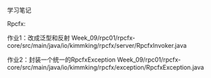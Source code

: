 学习笔记

Rpcfx: 

作业1：改成泛型和反射
Week_09/rpc01/rpcfx-core/src/main/java/io/kimmking/rpcfx/server/RpcfxInvoker.java

作业2：封装一个统一的RpcfxException
Week_09/rpc01/rpcfx-core/src/main/java/io/kimmking/rpcfx/exception/RpcfxException.java
